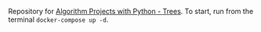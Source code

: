 Repository for [Algorithm Projects with Python - Trees](https://www.manning.com/liveproject/trees). To start, run from the terminal `docker-compose up -d`.
